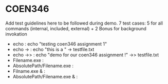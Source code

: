 # COEN346

Add test guidelines here to be followed during demo.
7 test cases: 5 for all commands (internal, included, external) + 2 Bonus for background invokation 
- echo : echo "testing coen346 assignment 1"
- echo -> : echo "this is a " -> testfile.txt
- echo ->> : echo "demo for our coen346 assignment !" ->> testfile.txt
- Filename.exe :
- AbsolutePath/Filename.exe :
- Filname.exe & : 
- AbsolutePath/Filename.exe & : 
